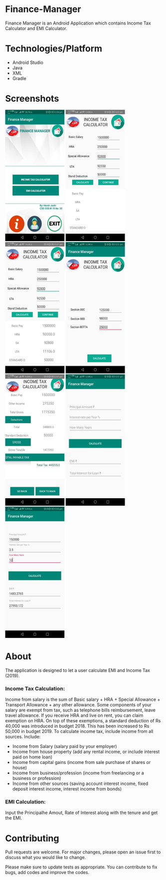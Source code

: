 # Finance-Manager
Finance Manager is an Android Application which contains Income Tax Calculator and EMI Calculator.


# Technologies/Platform
* Android Studio
* Java
* XML
* Gradle

# Screenshots 
  <p>
<img src="RepoResources/1.jpeg"
     alt="Finance Manager Application"
     height=420 width=190/>
<img src="RepoResources/2.jpeg"
     alt="Finance Manager Application"
      height=420 width=190/>   <img src="RepoResources/3.jpeg"
     alt="Finance Manager Application"
      height=420 width=190/> 
  <img src="RepoResources/4.jpeg"
     alt="Finance Manager Application"
      height=420 width=190/> 
  <img src="RepoResources/5.jpeg"
     alt="Finance Manager Application"
      height=420 width=190/> 
  <img src="RepoResources/6.jpeg"
     alt="Finance Manager Application"
      height=420 width=190/> 
  <img src="RepoResources/7.jpeg"
     alt="Finance Manager Application"
      height=420 width=190/> 
  
# About
The application is designed to let a user calculate EMI and Income Tax (2019).
### Income Tax Calculation:
Income from salary is the sum of Basic salary + HRA + Special Allowance + Transport Allowance + any other allowance. Some components of your salary are exempt from tax, such as telephone bills reimbursement, leave travel allowance. If you receive HRA and live on rent, you can claim exemption on HRA.
On top of these exemptions, a standard deduction of Rs 40,000 was introduced in budget 2018. This has been increased to Rs 50,000 in budget 2019.
To calculate income tax, include income from all sources. Include:

* Income from Salary (salary paid by your employer)
* Income from house property (add any rental income, or include interest paid on home loan)
* Income from capital gains (income from sale purchase of shares or house)
* Income from business/profession (income from freelancing or a business or profession)
* Income from other sources (saving account interest income, fixed deposit interest income, interest income from bonds)

### EMI Calculation: 
Input the Principalhe Amout, Rate of Interest along with the tenure and get the EMI.



  
# Contributing
Pull requests are welcome. For major changes, please open an issue first to discuss what you would like to change.

Please make sure to update tests as appropriate. You can contribute to fix bugs, add codes and improve the codes.
``
``
